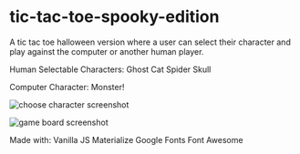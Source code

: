 # tic-tac-toe-spooky-edition
A tic tac toe halloween version where a user can select their character and play against the computer or another human player.

Human Selectable Characters:
Ghost
Cat
Spider
Skull

Computer Character:
Monster!

![choose character screenshot]("/Users/nickmccooey/workspace/the_odin_project/tic-tac-toe-spooky-edition/images/choose-character.png")


![game board screenshot]("/Users/nickmccooey/workspace/the_odin_project/tic-tac-toe-spooky-edition/images/game-board.png")

Made with:
Vanilla JS
Materialize
Google Fonts
Font Awesome